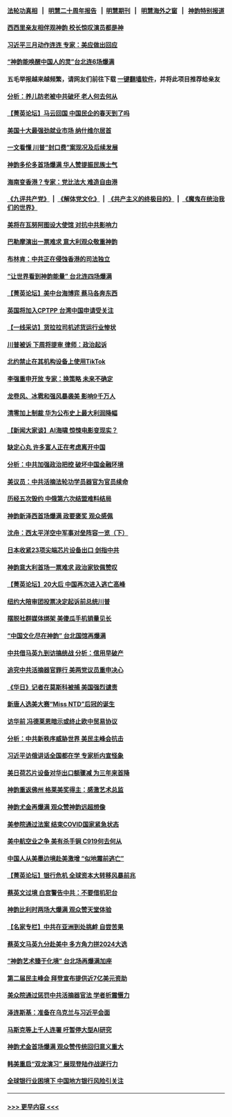 #### [法轮功真相](https://github.com/gfw-breaker/truth/blob/master/README.md?t=0) &nbsp;&nbsp;|&nbsp;&nbsp; [明慧二十周年报告](https://github.com/gfw-breaker/mh-reports/blob/master/README.md?t=0) &nbsp;&nbsp;|&nbsp;&nbsp;[明慧期刊](https://github.com/gfw-breaker/mh-qikan) &nbsp;&nbsp;|&nbsp;&nbsp; [明慧海外之窗](https://github.com/gfw-breaker/mh-news/blob/master/README.md?t=0) &nbsp;&nbsp;|&nbsp;&nbsp; [神韵特别报道](https://github.com/gfw-breaker/mh-news/blob/master/shenyun.md?t=0)
#### [西西里亲友相伴观神韵 校长惊叹演员都是神](../pages/nf4514/n13963480.md?t=04021843) 
#### [习近平三月动作连连 专家：美应做出回应](../pages/nf4514/n13963399.md?t=04021843) 
#### [“神韵能唤醒中国人的灵”台北连6场爆满](../pages/nf4514/n13963409.md?t=04021843) 
#### 五毛举报越来越频繁，请网友们前往下载 [一键翻墙软件](https://github.com/gfw-breaker/ssr-accounts)，并将此项目推荐给亲友
#### [分析：养儿防老被中共破坏 老人何去何从](../pages/nf4514/n13962933.md?t=04021843) 
#### [【菁英论坛】马云回国 中国民企的春天到了吗](../pages/nf4514/n13963374.md?t=04021843) 
#### [美国十大最强劲就业市场 纳什维尔居首](../pages/nf4514/n13963364.md?t=04021843) 
#### [一文看懂 川普“封口费”案现况及后续发展](../pages/nf4514/n13962939.md?t=04021843) 
#### [神韵多伦多首场爆满 华人赞提振民族士气](../pages/nf4514/n13963083.md?t=04021843) 
#### [海南变香港？专家：党比法大 难造自由港](../pages/nf4514/n13962292.md?t=04021843) 
#### [《九评共产党》](https://github.com/begood0513/9ping.md/blob/master/README.md) &nbsp;|&nbsp; [《解体党文化》](../../../../jtdwh.md/blob/master/README.md)  &nbsp;|&nbsp; [《共产主义的终极目的》](../../../../gczydzjmd.md/blob/master/README.md) &nbsp;|&nbsp; [《魔鬼在统治我们的世界》](../../../../mgztzwmdsj.md/blob/master/README.md) 
#### [美将在瓦努阿图设大使馆 对抗中共影响力](../pages/nf4514/n13962934.md?t=04021843) 
#### [巴勒摩演出一票难求 意大利观众敬重神韵](../pages/nf4514/n13963103.md?t=04021843) 
#### [布林肯：中共正在侵蚀香港的司法独立](../pages/nf4514/n13962839.md?t=04021843) 
#### [“让世界看到神韵能量” 台北连四场爆满](../pages/nf4514/n13962796.md?t=04021843) 
#### [【菁英论坛】美中台海博弈 蔡马各奔东西](../pages/nf4514/n13962795.md?t=04021843) 
#### [英国将加入CPTPP 台湾中国申请受关注](../pages/nf4514/n13962671.md?t=04021843) 
#### [【一线采访】货拉拉司机述货运行业惨状](../pages/nf4514/n13962740.md?t=04021843) 
#### [川普被诉 下周将提审 律师：政治起诉](../pages/nf4514/n13962723.md?t=04021843) 
#### [北约禁止在其机构设备上使用TikTok](../pages/nf4514/n13962715.md?t=04021843) 
#### [李强重申开放 专家：换策略 未来不确定](../pages/nf4514/n13961868.md?t=04021843) 
#### [龙卷风、冰雹和强风暴袭美 影响9千万人](../pages/nf4514/n13962645.md?t=04021843) 
#### [清零加上制裁 华为公布史上最大利润降幅](../pages/nf4514/n13962567.md?t=04021843) 
#### [【新闻大家谈】AI海啸 惊悚电影变现实？](../pages/nf4514/n13962631.md?t=04021843) 
#### [缺定心丸 许多富人正在考虑离开中国](../pages/nf4514/n13962259.md?t=04021843) 
#### [分析：中共加强政治把控 破坏中国金融环境](../pages/nf4514/n13962430.md?t=04021843) 
#### [美议员：中共活摘法轮功学员器官为官员续命](../pages/nf4514/n13961550.md?t=04021843) 
#### [历经五次毁约 中俄第六次结盟难料结局](../pages/nf4514/n13962374.md?t=04021843) 
#### [神韵新泽西首场爆满 政要褒奖 观众感佩](../pages/nf4514/n13962349.md?t=04021843) 
#### [沈舟：西太平洋空中军事对垒阵容一览（下）](../pages/nf4514/n13961983.md?t=04021843) 
#### [日本收紧23项尖端芯片设备出口 剑指中共](../pages/nf4514/n13962197.md?t=04021843) 
#### [神韵意大利首场一票难求 政治家钦佩赞叹](../pages/nf4514/n13962338.md?t=04021843) 
#### [【菁英论坛】20大后 中国再次进入逃亡高峰](../pages/nf4514/n13961968.md?t=04021843) 
#### [纽约大陪审团投票决定起诉前总统川普](../pages/nf4514/n13962120.md?t=04021843) 
#### [摆脱社群媒体绑架 美傻瓜手机销量见长](../pages/nf4514/n13961946.md?t=04021843) 
#### [“中国文化尽在神韵” 台北国馆再爆满](../pages/nf4514/n13962036.md?t=04021843) 
#### [中共借马英九到访搞统战 分析：信用早破产](../pages/nf4514/n13961818.md?t=04021843) 
#### [追究中共活摘器官罪行 美两党议员重申决心](../pages/nf4514/n13961970.md?t=04021843) 
#### [《华日》记者在莫斯科被捕 美国强烈谴责](../pages/nf4514/n13961716.md?t=04021843) 
#### [新唐人选美大赛“Miss NTD”后冠的诞生](../pages/nf4514/n13961398.md?t=04021843) 
#### [访华前 冯德莱恩暗示或终止欧中贸易协议](../pages/nf4514/n13961894.md?t=04021843) 
#### [分析：中共新秩序威胁世界 美民主峰会抗击](../pages/nf4514/n13960486.md?t=04021843) 
#### [习近平访俄讲话全国都在学 专家析内宣怪象](../pages/nf4514/n13961836.md?t=04021843) 
#### [美日荷芯片设备对华出口额骤减 为三年来首降](../pages/nf4514/n13961715.md?t=04021843) 
#### [神韵重返佛州 格莱美奖得主：感激艺术总监](../pages/nf4514/n13961613.md?t=04021843) 
#### [神韵尤金再爆满 观众赞神韵远超想像](../pages/nf4514/n13961452.md?t=04021843) 
#### [美参院通过法案 结束COVID国家紧急状态](../pages/nf4514/n13961529.md?t=04021843) 
#### [美中航空业之争 美有杀手锏 C919何去何从](../pages/nf4514/n13960616.md?t=04021843) 
#### [中国人从美墨边境赴美激增 “似地震前逃亡”](../pages/nf4514/n13961224.md?t=04021843) 
#### [【菁英论坛】银行危机 全球资本大转移风暴前兆](../pages/nf4514/n13961252.md?t=04021843) 
#### [蔡英文过境 白宫警告中共：不要借机犯台](../pages/nf4514/n13961220.md?t=04021843) 
#### [神韵比利时两场大爆满 观众赞天堂体验](../pages/nf4514/n13961222.md?t=04021843) 
#### [【名家专栏】中共在亚洲到处挑衅 自尝苦果](../pages/nf4514/n13959731.md?t=04021843) 
#### [蔡英文马英九分赴美中 多方角力拼2024大选](../pages/nf4514/n13961148.md?t=04021843) 
#### [“神韵艺术臻于化境” 台北场再爆满加座](../pages/nf4514/n13961192.md?t=04021843) 
#### [第二届民主峰会 拜登宣布提供近7亿美元资助](../pages/nf4514/n13961125.md?t=04021843) 
#### [美众院通过惩罚中共活摘器官法 学者析震慑力](../pages/nf4514/n13961128.md?t=04021843) 
#### [泽连斯基：准备在乌克兰与习近平会面](../pages/nf4514/n13960996.md?t=04021843) 
#### [马斯克等上千人连署 吁暂停大型AI研究](../pages/nf4514/n13960915.md?t=04021843) 
#### [神韵尤金首场爆满 观众赞传统回归意义重大](../pages/nf4514/n13961015.md?t=04021843) 
#### [韩美重启“双龙演习” 展现登陆作战遂行力](../pages/nf4514/n13960651.md?t=04021843) 
#### [全球银行业困境下 中国地方银行风险引关注](../pages/nf4514/n13960768.md?t=04021843) 

----
#### [ >>> 更早内容 <<< ](../indexes/nf4514-earlier.md)
